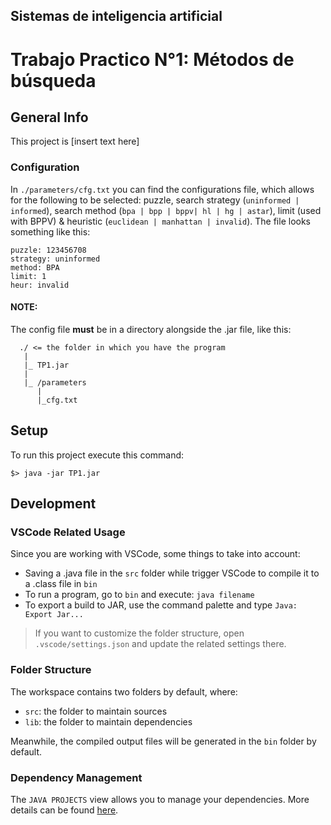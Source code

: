 ## Sistemas de inteligencia artificial

# Trabajo Practico N°1: Métodos de búsqueda

## General Info

This project is [insert text here]

### Configuration

In `./parameters/cfg.txt` you can find the configurations file, which allows for the following to be selected: puzzle, search strategy (`uninformed | informed`), search method (`bpa | bpp | bppv| hl | hg | astar`), limit (used with BPPV) & heuristic (`euclidean | manhattan | invalid`).
The file looks something like this:

```
puzzle: 123456708
strategy: uninformed
method: BPA
limit: 1
heur: invalid
```

#### NOTE:

The config file **must** be in a directory alongside the .jar file, like this:

```
  ./ <= the folder in which you have the program
   |
   |_ TP1.jar
   |
   |_ /parameters
      |
      |_cfg.txt
```

## Setup

To run this project execute this command:

```
$> java -jar TP1.jar
```

## Development

### VSCode Related Usage

Since you are working with VSCode, some things to take into account:

-   Saving a .java file in the `src` folder while trigger VSCode to compile it to a .class file in `bin`
-   To run a program, go to `bin` and execute: `java filename`
-   To export a build to JAR, use the command palette and type `Java: Export Jar...`

> If you want to customize the folder structure, open `.vscode/settings.json` and update the related settings there.

### Folder Structure

The workspace contains two folders by default, where:

-   `src`: the folder to maintain sources
-   `lib`: the folder to maintain dependencies

Meanwhile, the compiled output files will be generated in the `bin` folder by default.

### Dependency Management

The `JAVA PROJECTS` view allows you to manage your dependencies. More details can be found [here](https://github.com/microsoft/vscode-java-dependency#manage-dependencies).

